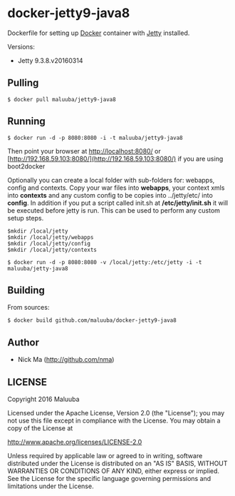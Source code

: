 # docker-jetty9-java8

Dockerfile for setting up [Docker](https://github.com/docker/docker) container with [Jetty](http://www.eclipse.org/jetty/) installed.

Versions:

* Jetty 9.3.8.v20160314 

## Pulling

    $ docker pull maluuba/jetty9-java8

## Running

    $ docker run -d -p 8080:8080 -i -t maluuba/jetty9-java8

Then point your browser at [http://localhost:8080/](http://localhost:8080/)
or [http://192.168.59.103:8080/](http://192.168.59.103:8080/) if you are using boot2docker

Optionally you can create a local folder with sub-folders for: webapps, config and contexts. Copy your war files into __webapps__, your context xmls into __contexts__ and any custom config to be copies into ../jetty/etc/ into __config__. In addition if you put a script called init.sh at __/etc/jetty/init.sh__ it will be executed before jetty is run. This can be used to perform any custom setup steps.   

    $mkdir /local/jetty
    $mkdir /local/jetty/webapps
    $mkdir /local/jetty/config
    $mkdir /local/jetty/contexts
    
    $ docker run -d -p 8080:8080 -v /local/jetty:/etc/jetty -i -t maluuba/jetty-java8


    
## Building

From sources:

    $ docker build github.com/maluuba/docker-jetty9-java8
    
## Author

  * Nick Ma (http://github.com/nma)

## LICENSE

Copyright 2016 Maluuba

Licensed under the Apache License, Version 2.0 (the "License");
you may not use this file except in compliance with the License.
You may obtain a copy of the License at

  http://www.apache.org/licenses/LICENSE-2.0

Unless required by applicable law or agreed to in writing, software
distributed under the License is distributed on an "AS IS" BASIS,
WITHOUT WARRANTIES OR CONDITIONS OF ANY KIND, either express or implied.
See the License for the specific language governing permissions and
limitations under the License.    
